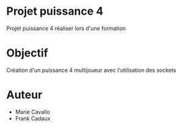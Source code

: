 # Projet puissance 4
Projet puissance 4 réaliser lors d'une formation
# Objectif
Création d'un puissance 4 multijoueur avec l'utilisation des sockets
# Auteur
- Marie Cavallo
- Frank Cadaux
